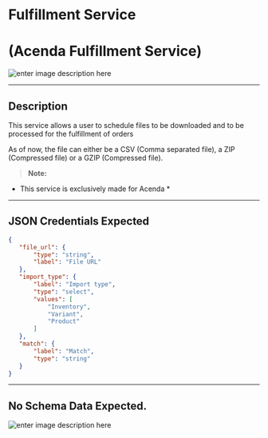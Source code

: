 # Fulfillment Service
# (Acenda Fulfillment Service)

![enter image description here](https://acenda.com/images/logo-acenda@2x.png)

----------

## Description

This service allows a user to schedule files to be downloaded and to be processed for the fulfillment of orders

As of now, the file can either be a CSV (Comma separated file), a ZIP (Compressed file) or a GZIP (Compressed file).

> **Note:**
  * This service is exclusively made for Acenda *


--------

## JSON Credentials Expected

```json
{
   "file_url": {
       "type": "string",
       "label": "File URL"
   },
   "import_type": {
       "label": "Import type",
       "type": "select",
       "values": [
           "Inventory",
           "Variant",
           "Product"
       ]
   },
   "match": {
       "label": "Match",
       "type": "string"
   }
}
```

--------

## No Schema Data Expected.


![enter image description here](https://acenda.com/images/logo-acenda@2x.png)
